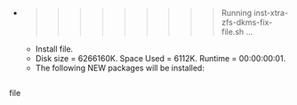 * >>>>>>>>> Running inst-xtra-zfs-dkms-fix-file.sh ...
  * Install file.
  * Disk size = 6266160K. Space Used = 6112K. Runtime = 00:00:00:01.
  * The following NEW packages will be installed:
  ```bash
file
  ```
